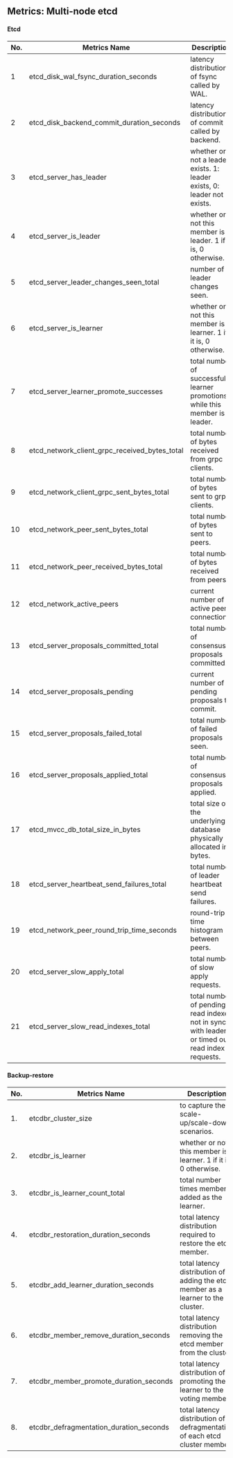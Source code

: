 ## Metrics: Multi-node etcd

#### Etcd

| No. | Metrics Name | Description  | Comments|
| -- | -- | -- | -- |
| 1 |  etcd_disk_wal_fsync_duration_seconds | latency distributions of fsync called by WAL.  | High disk operation latencies indicate disk issues. |
| 2 |  etcd_disk_backend_commit_duration_seconds | latency distributions of commit called by backend. | High disk operation latencies indicate disk issues. |
| 3 |  etcd_server_has_leader | whether or not a leader exists. 1: leader exists, 0: leader not exists. | To capture quorum loss or to check the availability of etcd cluster. |
| 4 | etcd_server_is_leader |  whether or not this member is a leader. 1 if it is, 0 otherwise. | |
| 5 |  etcd_server_leader_changes_seen_total | number of leader changes seen. | Helpful in fine tuning the zonal cluster like etcd-heartbeat time etc, it can also indicates the etcd load and network issues.  |
| 6 | etcd_server_is_learner | whether or not this member is a learner. 1 if it is, 0 otherwise. | |
| 7 | etcd_server_learner_promote_successes | total number of successful learner promotions while this member is leader. | Might be helpful in checking the success of API calls called by backup-restore. |
| 8 |  etcd_network_client_grpc_received_bytes_total | total number of bytes received from grpc clients. | Client Traffic In. |
| 9 | etcd_network_client_grpc_sent_bytes_total | total number of bytes sent to grpc clients. | Client Traffic Out. |
| 10 | etcd_network_peer_sent_bytes_total | total number of bytes sent to peers. | Useful for network usage. |
| 11 | etcd_network_peer_received_bytes_total | total number of bytes received from peers. | Useful for network usage. |
| 12 | etcd_network_active_peers | current number of active peer connections. | Might be useful in detecting issues like network partition. |
| 13 | etcd_server_proposals_committed_total | total number of consensus proposals committed. | A consistently large lag between a single member and its leader indicates that member is slow or unhealthy. |
| 14 | etcd_server_proposals_pending | current number of pending proposals to commit. | Pending proposals suggests there is a high client load or the member cannot commit proposals. |
| 15 | etcd_server_proposals_failed_total |  total number of failed proposals seen. | Might indicates downtime caused by a loss of quorum. |
| 16 | etcd_server_proposals_applied_total | total number of consensus proposals applied. | Difference between etcd_server_proposals_committed_total and etcd_server_proposals_applied_total should usually be small. |
| 17 | etcd_mvcc_db_total_size_in_bytes | total size of the underlying database physically allocated in bytes. |  |
| 18 | etcd_server_heartbeat_send_failures_total | total number of leader heartbeat send failures. | Might be helpful in fine-tuning the cluster or detecting slow disk or any network issues. |
| 19 | etcd_network_peer_round_trip_time_seconds | round-trip-time histogram between peers. | Might be helpful in fine-tuning network usage specially for zonal etcd cluster. |
| 20 | etcd_server_slow_apply_total | total number of slow apply requests. | Might indicate overloaded from slow disk. |
| 21 | etcd_server_slow_read_indexes_total | total number of pending read indexes not in sync with leader's or timed out read index requests. | |


#### Backup-restore

|  No. | Metrics Name | Description |
| -- | -- | -- | 
| 1. | etcdbr_cluster_size | to capture the scale-up/scale-down scenarios. |
| 2. | etcdbr_is_learner | whether or not this member is a learner. 1 if it is, 0 otherwise. |
| 3. | etcdbr_is_learner_count_total | total number times member added as the learner. |
| 4. | etcdbr_restoration_duration_seconds | total latency distribution required to restore the etcd member. |
| 5. | etcdbr_add_learner_duration_seconds | total latency distribution of adding the etcd member as a learner to the cluster. |
| 6. | etcdbr_member_remove_duration_seconds | total latency distribution removing the etcd member from the cluster. |
| 7. | etcdbr_member_promote_duration_seconds | total latency distribution of promoting the learner to the voting member. |
| 8. | etcdbr_defragmentation_duration_seconds | total latency distribution of defragmentation of each etcd cluster member. |

